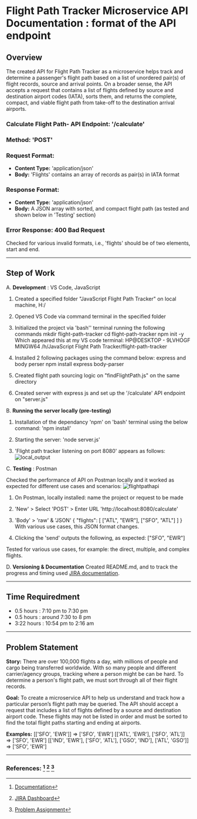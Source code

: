 # Flight Path Tracker Microservice API Documentation : format of the API endpoint

## Overview
The created API for Flight Path Tracker as a microservice helps track and determine a passenger's flight path based on a list of unordered pair(s) of flight records, source and arrival points.
On a broader sense, the API accepts a request that contains a list of flights defined by source and destination airport codes (IATA), sorts them, and returns the complete, compact, and viable flight path from take-off to the destination arrival airports.

### Calculate Flight Path- API Endpoint: '/calculate'
### Method: 'POST'
### Request Format:
 * __Content Type:__ 'application/json'
 * __Body:__ 'Flights' contains an array of records as pair(s) in IATA format
### Response Format:
 * __Content Type:__ 'application/json'
 * __Body:__ A JSON array with sorted, and compact flight path (as tested and shown below in 'Testing' section)

### Error Response: 400 Bad Request
Checked for various invalid formats, i.e., 'flights' should be of two elements, start and end.
  
__________________________________________________________________________________________________________________________________________________________
## Step of Work

A. **Development** : VS Code, JavaScript

1. Created a specified folder "JavaScript Flight Path Tracker" on local machine, H:/

2. Opened VS Code via command terminal in the specified folder

3. Initialized the project via 'bash'' terminal running the following commands
    mkdir flight-path-tracker
    cd flight-path-tracker
    npm init -y
Which appeared this at my VS code terminal:
HP@DESKTOP - 9LVHOGF MINGW64 /h/JavaScript Flight Path Tracker/flight-path-tracker

4. Installed 2 following packages using the command below: express and body perser
   npm install express body-parser

5. Created flight path sourcing logic on "findFlightPath.js" on the same directory

6. Created server with express js and set up the '/calculate' API endpoint on "server.js"

B. **Running the server locally (pre-testing)**
1. Installation of the dependancy 'npm' on 'bash' terminal using the below command:
       'npm install'
   
3. Starting the server:
       'node server.js'

4. 'Flight path tracker listening on port 8080' appears as follows:
   ![local_output](https://github.com/NavidBinAhmed/JavaScript-flight-path-tracker/assets/45857107/d606b5a7-e779-451a-bcc1-261b987d60f1)


C. **Testing** : Postman

Checked the performance of API on Postman locally and it worked as expected for different use cases and scenarios:
![flightpathapi](https://github.com/NavidBinAhmed/JavaScript-flight-path-tracker/assets/45857107/5d1f018e-5673-4475-900c-c8f4f1254381)


1. On Postman, locally installed: name the project or request to be made
2. 'New' > Select 'POST' > Enter URL 'http://localhost:8080/calculate'
3. 'Body' > 'raw' & 'JSON' 
   {
    "flights": [
        ["ATL", "EWR"],
        ["SFO", "ATL"]
    ]
}
With various use cases, this JSON format changes.
 
5. Clicking the 'send' outputs the following, as expected:
   ["SFO", "EWR"]

Tested for various use cases, for example: the direct, multiple, and complex flights.

D. **Versioning & Documentation**
Created README.md, and to track the progress and timing used [JIRA documentation](https://navidbinahmed.atlassian.net/jira/software/projects/KAN/boards/1/timeline).

__________________________________________________________________________________________________________________________________________________________
## Time Requiredment 
- 0.5 hours : 7:10 pm to 7:30 pm
- 0.5 hours : around 7:30 to 8 pm
- 3:22 hours : 10:54 pm to 2:16 am 
__________________________________________________________________________________________________________________________________________________________
## Problem Statement

**Story:** There are over 100,000 flights a day, with millions of people and cargo being transferred worldwide. With so many people and different carrier/agency groups, tracking where a person might be can be hard. To determine a person's flight path, we must sort through all of their flight records.

**Goal:** To create a microservice API to help us understand and track how a particular person’s flight path may be queried. The API should accept a request that includes a list of flights defined by a source and destination airport code. These flights may not be listed in order and must be sorted to find the total flight paths starting and ending at airports.

**Examples:** 
[['SFO', 'EWR']]                                                                    => ['SFO', 'EWR']
[['ATL', 'EWR'], ['SFO', 'ATL']]                                                    => ['SFO', 'EWR']
[['IND', 'EWR'], ['SFO', 'ATL'], ['GSO', 'IND'], ['ATL', 'GSO']]                    => ['SFO', 'EWR']

__________________________________________________________________________________________________________________________________________________________

### References: [^1] [^2] [^3]

[^1]: [Documentation](https://docs.github.com/en/get-started/writing-on-github/getting-started-with-writing-and-formatting-on-github/basic-writing-and-formatting-syntax)
[^2]: [JIRA Dashboard](https://navidbinahmed.atlassian.net/jira/software/projects/KAN/boards/1/timeline)
[^3]: [Problem Assignment](https://docs.google.com/document/d/1aefinJ_T_D785f6sC2Zg4_c8cY3YWQgEUt0wt8PE9Io/edit#heading=h.rlnlxzzcsgwh)
